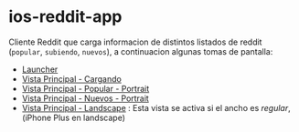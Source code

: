 # ios-reddit-app

Cliente Reddit que carga informacion de distintos listados de reddit (`popular`, `subiendo`, `nuevos`), a continuacion algunas tomas de pantalla:

 * [Launcher](https://dl.dropboxusercontent.com/u/90889583/images/ios-reddit-app/Simulator%20Screen%20Shot%20Jan%2015%2C%202017%2C%2012.07.56%20AM.png)
 * [Vista Principal - Cargando](https://dl.dropboxusercontent.com/u/90889583/images/ios-reddit-app/Simulator%20Screen%20Shot%20Jan%2016%2C%202017%2C%2012.00.24%20AM.png)
 * [Vista Principal - Popular - Portrait](https://dl.dropboxusercontent.com/u/90889583/images/ios-reddit-app/Simulator%20Screen%20Shot%20Jan%2016%2C%202017%2C%2012.00.26%20AM.png)
 * [Vista Principal - Nuevos - Portrait](https://dl.dropboxusercontent.com/u/90889583/images/ios-reddit-app/Simulator%20Screen%20Shot%20Jan%2016%2C%202017%2C%2012.00.29%20AM.png)
 * [Vista Principal - Landscape](https://dl.dropboxusercontent.com/u/90889583/images/ios-reddit-app/Simulator%20Screen%20Shot%20Jan%2016%2C%202017%2C%2012.00.34%20AM.png) : Esta vista se activa si el ancho es *regular*, (iPhone Plus en landscape)
 
